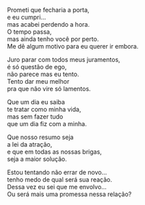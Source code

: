 Prometi que fecharia a porta,  
e eu cumpri…  
mas acabei perdendo a hora.  
O tempo passa,  
mas ainda tenho você por perto.  
Me dê algum motivo para eu querer ir embora.  

Juro parar com todos meus juramentos,  
é só questão de ego,  
não parece mas eu tento.  
Tento dar meu melhor  
pra que não vire só lamentos.  

Que um dia eu saiba  
te tratar como minha vida,  
mas sem fazer tudo  
que um dia fiz com a minha.  

Que nosso resumo seja  
a lei da atração,  
e que em todas as nossas brigas,  
seja a maior solução.  

Estou tentando não errar de novo…  
tenho medo de qual será sua reação.  
Dessa vez eu sei que me envolvo…  
Ou será mais uma promessa nessa relação?  
